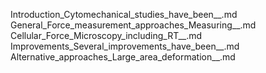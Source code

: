 Introduction_Cytomechanical_studies_have_been__.md
General_Force_measurement_approaches_Measuring__.md
Cellular_Force_Microscopy_including_RT__.md
Improvements_Several_improvements_have_been__.md
Alternative_approaches_Large_area_deformation__.md
